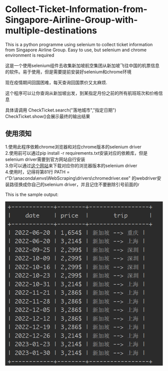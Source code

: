 # Collect-Ticket-Information-from-Singapore-Airline-Group-with-multiple-destinations
This is a python programme using selenium to collect ticket information from Singapore Airline Group. Easy to use, but selenium and chrome environment is required

这是一个使用selenium组件去收集新加坡航空集团从新加坡飞往中国的机票信息的软件。易于使用，但是需要提前安装好selenium和chrome环境


现在疫情期间回国困难，每天查询回国票价又太麻烦.

这个程序可以让你查询从新加坡出发，到某指定月份之前的所有航班班次和价格信息

具体请调用 CheckTicket.search("落地城市","指定日期")  
CheckTicket.show()会展示最终的输出结果

## 使用须知
1.使用此程序依赖chrome浏览器和对应chrome版本的selenium driver  
2.使用前可以通过pip install -r requirements.txt安装对应的依赖库，但是selenium driver需要到官方网站自行安装  
3.你可以通过[这个网站](https://chromedriver.chromium.org/downloads)来下载对应你的浏览器版本的selenium driver  
4.使用时，记得将第81行        PATH = r"D:\anaconda\envs\WebScraping\drivers\chromedriver.exe" 的webdriver安装路径换成你自己的selenium driver，并且记住不要删除引号前面的r    

This is the sample output:

![screenshot at 2022/06/20](https://github.com/blue-vision0/Collect-Ticket-Information-from-Singapore-Airline-Group-with-multiple-destinations/blob/main/sample.png?raw=true)

